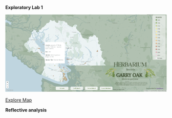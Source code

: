 <b>Exploratory Lab 1</b>

![alt text](https://github.com/emilyec/exploratory-lab-2/blob/969d1c3b89991fdb0ee3973f5ae679c581035bbb/screenshot.PNG "Screenshot")

<a href="https://emilyec.github.io/exploratory-lab-2/herbarium-web" target="_blank">Explore Map</a>

<b>Reflective analysis</b>
